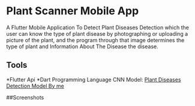 # Plant Scanner Mobile App

A Flutter Mobile Application To Detect Plant Diseases Detection which the user can know the type of plant disease by photographing or uploading a picture of the plant, and the program through that image determines the type of plant and Information About The Disease the disease.

## Tools

*Flutter Api
*Dart Programming Language
CNN Model: [Plant Diseases Detection Model By me](https://github.com/AhmedEhab812/Plant-Diseases-Detection-CNN)

##Screenshots

